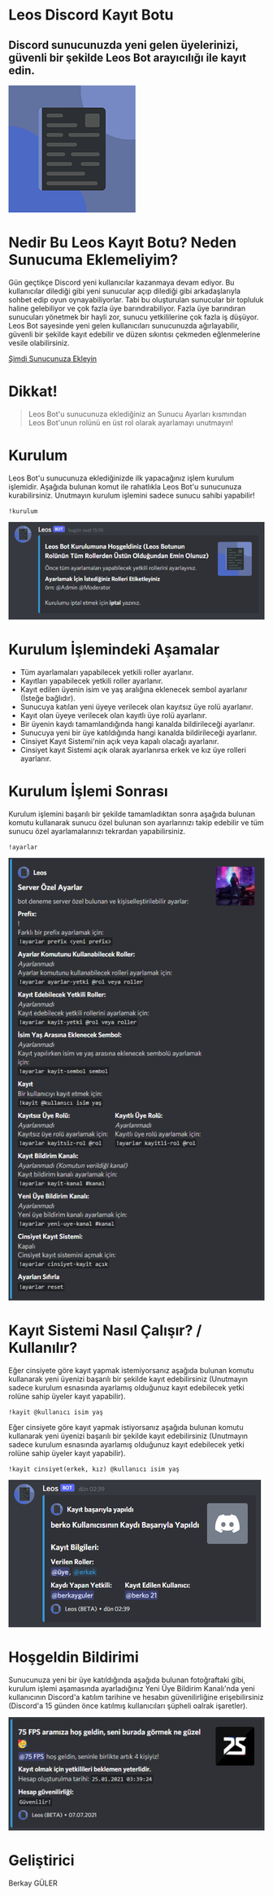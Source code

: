 # Leos Discord Kayıt Botu
## Discord sunucunuzda yeni gelen üyelerinizi, güvenli bir şekilde Leos Bot arayıcılığı ile kayıt edin.
![Leos Resim](images/leos.png)

# **Nedir Bu Leos Kayıt Botu? Neden Sunucuma Eklemeliyim?**
Gün geçtikçe Discord yeni kullanıcılar kazanmaya devam ediyor. Bu kullanıcılar dilediği gibi yeni sunucular açıp dilediği gibi arkadaşlarıyla sohbet edip oyun oynayabiliyorlar. Tabi bu oluşturulan sunucular bir topluluk haline gelebiliyor ve çok fazla üye barındırabiliyor. Fazla üye barındıran sunucuları yönetmek bir hayli zor, sunucu yetkililerine çok fazla iş düşüyor. Leos Bot sayesinde yeni gelen kullanıcıları sunucunuzda ağırlayabilir, güvenli bir şekilde kayıt edebilir ve düzen sıkıntısı çekmeden eğlenmelerine vesile olabilirsiniz.

[Şimdi Sunucunuza Ekleyin](https://discord.com/api/oauth2/authorize?client_id=859748867490971698&permissions=8&scope=bot)

# **Dikkat!**
> Leos Bot'u sunucunuza eklediğiniz an Sunucu Ayarları kısmından Leos Bot'unun rolünü en üst rol olarak ayarlamayı unutmayın!

# **Kurulum**
Leos Bot'u sunucunuza eklediğinizde ilk yapacağınız işlem kurulum işlemidir. Aşağıda bulunan komut ile rahatlıkla Leos Bot'u sunucunuza kurabilirsiniz. Unutmayın kurulum işlemini sadece sunucu sahibi yapabilir!

```
!kurulum
```
![Kurulum Resim](images/kurulum-1.png)

# **Kurulum İşlemindeki Aşamalar**
* Tüm ayarlamaları yapabilecek yetkili roller ayarlanır.
* Kayıtları yapabilecek yetkili roller ayarlanır.
* Kayıt edilen üyenin isim ve yaş aralığına eklenecek sembol ayarlanır (İsteğe bağlıdır).
* Sunucuya katılan yeni üyeye verilecek olan kayıtsız üye rolü ayarlanır.
* Kayıt olan üyeye verilecek olan kayıtlı üye rolü ayarlanır.
* Bir üyenin kaydı tamamlandığında hangi kanalda bildirileceği ayarlanır.
* Sunucuya yeni bir üye katıldığında hangi kanalda bildirileceği ayarlanır.
* Cinsiyet Kayıt Sistemi'nin açık veya kapalı olacağı ayarlanır.
* Cinsiyet kayıt Sistemi açık olarak ayarlanırsa erkek ve kız üye rolleri ayarlanır.

# **Kurulum İşlemi Sonrası**
Kurulum işlemini başarılı bir şekilde tamamladıktan sonra aşağıda bulunan komutu kullanarak sunucu özel bulunan son ayarlarınızı takip edebilir ve tüm sunucu özel ayarlamalarınızı tekrardan yapabilirsiniz.

```
!ayarlar
```

![Ayarlar Resim](images/ayarlar.png)

# **Kayıt Sistemi Nasıl Çalışır? / Kullanılır?**
Eğer cinsiyete göre kayıt yapmak istemiyorsanız aşağıda bulunan komutu kullanarak yeni üyenizi başarılı bir şekilde kayıt edebilirsiniz (Unutmayın sadece kurulum esnasında ayarlamış olduğunuz kayıt edebilecek yetki rolüne sahip üyeler kayıt yapabilir).

```
!kayit @kullanıcı isim yaş
```

Eğer cinsiyete göre kayıt yapmak istiyorsanız aşağıda bulunan komutu kullanarak yeni üyenizi başarılı bir şekilde kayıt edebilirsiniz (Unutmayın sadece kurulum esnasında ayarlamış olduğunuz kayıt edebilecek yetki rolüne sahip üyeler kayıt yapabilir).

```
!kayit cinsiyet(erkek, kız) @kullanıcı isim yaş
```

![Kayıt Resim](images/kayit.png)

# **Hoşgeldin Bildirimi**
Sunucunuza yeni bir üye katıldığında aşağıda bulunan fotoğraftaki gibi, kurulum işlemi aşamasında ayarladığınız Yeni Üye Bildirim Kanalı'nda yeni kullanıcının Discord'a katılım tarihine ve hesabın güvenilirliğine erişebilirsiniz (Discord'a 15 günden önce katılmış kullanıcıları şüpheli oalrak işaretler).

![Hosgeldin Resim](images/hosgeldin.png)

# **Geliştirici**
Berkay GÜLER
